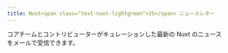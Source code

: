 ```yaml
---
title: Nuxt<span class="text-nuxt-lightgreen">JS</span> ニュースレター
---
```

コアチームとコントリビューターがキュレーションした最新の Nuxt のニュースをメールで受信できます。
